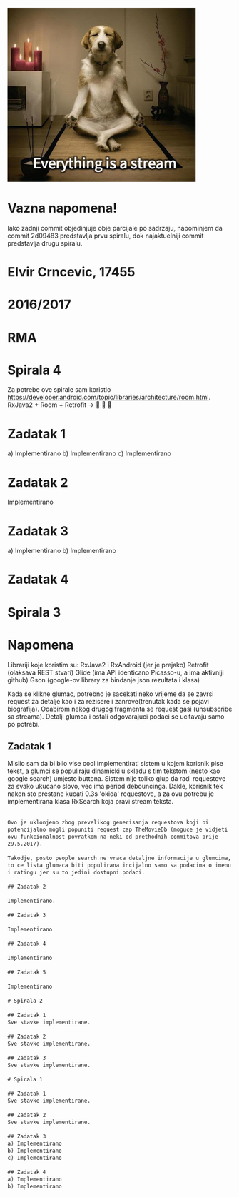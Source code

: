 ![some caption](everything.jpg)

# Vazna napomena!
Iako zadnji commit objedinjuje obje parcijale po sadrzaju, napominjem da commit 2d09483 predstavlja prvu spiralu, dok najaktuelniji commit predstavlja drugu spiralu.

# Elvir Crncevic, 17455
# 2016/2017
# RMA

# Spirala 4
Za potrebe ove spirale sam koristio https://developer.android.com/topic/libraries/architecture/room.html.
RxJava2 + Room + Retrofit -> :muscle: :muscle: :muscle:

# Zadatak 1
a) Implementirano
b) Implementirano
c) Implementirano

# Zadatak 2
Implementirano

# Zadatak 3
a) Implementirano
b) Implementirano

# Zadatak 4

# Spirala 3

# Napomena
Librariji koje koristim su:
    RxJava2 i RxAndroid (jer je prejako)
    Retrofit (olaksava REST stvari)
    Glide (ima API identicano Picasso-u, a ima aktivniji github)
    Gson (google-ov library za bindanje json rezultata i klasa)

Kada se klikne glumac, potrebno je sacekati neko vrijeme da se zavrsi request za detalje kao i za rezisere i zanrove(trenutak kada se pojavi biografija). Odabirom nekog drugog fragmenta se request gasi (unsubscribe sa streama). Detalji glumca i ostali odgovarajuci podaci se ucitavaju samo po potrebi.

## Zadatak 1
Mislio sam da bi bilo vise cool implementirati sistem u kojem korisnik pise tekst, a glumci se populiraju dinamicki u skladu s tim tekstom (nesto kao google search) umjesto buttona. Sistem nije toliko glup da radi requestove za svako ukucano slovo, vec ima period debouncinga. Dakle, korisnik tek nakon sto prestane kucati 0.3s 'okida' requestove, a za ovu potrebu je implementirana klasa RxSearch koja pravi stream teksta.

~~~Dalje sam primjetio da theMovieDB pri searchu vraca doslovno sve ljude, bili oni glumci ili ne. Iako ovaj dio nije bio potreban, za svaku pojedinacnu osobu radim zaseban request u kojem dobijam listu projekata na kojim je radila preko person/{person_id}/movie_credits endpointa. Magicna formula za ovaj problem u rxjavi je flatMap + toList (jer moram sacekati da dobijem sve MovieCredits DTO-ove) + zipWith (da spojim rezultat pretrage i movie credite) + subscribe i switchMap za mapiranje text searcha i rezultata people search endpointa. Bitno je napomenuti da se pretraga okida tek kada korisnik unese barem 3.~~~

Ovo je uklonjeno zbog prevelikog generisanja requestova koji bi potencijalno mogli popuniti request cap TheMovieDb (moguce je vidjeti ovu funkcionalnost povratkom na neki od prethodnih commitova prije 29.5.2017).

Takodje, posto people search ne vraca detaljne informacije u glumcima, to ce lista glumaca biti populirana incijalno samo sa podacima o imenu i ratingu jer su to jedini dostupni podaci.

## Zadatak 2

Implementirano.

## Zadatak 3

Implementirano

## Zadatak 4

Implementirano

## Zadatak 5

Implementirano

# Spirala 2

## Zadatak 1
Sve stavke implementirane.

## Zadatak 2
Sve stavke implementirane.

## Zadatak 3
Sve stavke implementirane.

# Spirala 1

## Zadatak 1
Sve stavke implementirane.

## Zadatak 2
Sve stavke implementirane.

## Zadatak 3
a) Implementirano
b) Implementirano
c) Implementirano

## Zadatak 4
a) Implementirano
b) Implementirano


